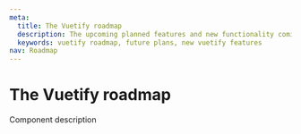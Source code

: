 ```yaml
---
meta:
  title: The Vuetify roadmap
  description: The upcoming planned features and new functionality coming to Vuetify. New components, new directives, and much much more!.
  keywords: vuetify roadmap, future plans, new vuetify features
nav: Roadmap
---
```


# The Vuetify roadmap
Component description

<entry-ad />

<backmatter />
